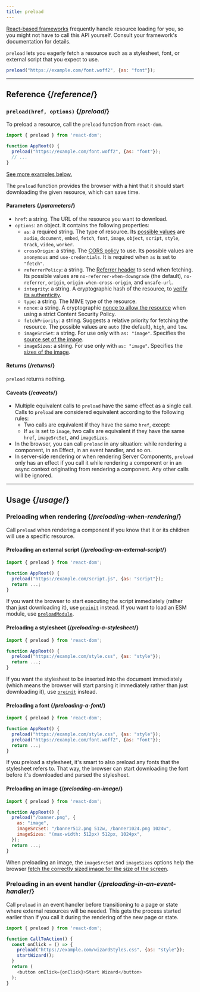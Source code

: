 ```yaml
---
title: preload
---
```


<Note>

[React-based frameworks](/learn/creating-a-react-app) frequently handle resource loading for you, so you might not have to call this API yourself. Consult your framework's documentation for details.

</Note>

<Intro>

`preload` lets you eagerly fetch a resource such as a stylesheet, font, or external script that you expect to use.

```js
preload("https://example.com/font.woff2", {as: "font"});
```

</Intro>

<InlineToc />

---

## Reference {/*reference*/}

### `preload(href, options)` {/*preload*/}

To preload a resource, call the `preload` function from `react-dom`.

```js
import { preload } from 'react-dom';

function AppRoot() {
  preload("https://example.com/font.woff2", {as: "font"});
  // ...
}

```

[See more examples below.](#usage)

The `preload` function provides the browser with a hint that it should start downloading the given resource, which can save time.

#### Parameters {/*parameters*/}

* `href`: a string. The URL of the resource you want to download.
* `options`: an object. It contains the following properties:
  *  `as`: a required string. The type of resource. Its [possible values](https://developer.mozilla.org/en-US/docs/Web/HTML/Element/link#as) are `audio`, `document`, `embed`, `fetch`, `font`, `image`, `object`, `script`, `style`, `track`, `video`, `worker`.
  *  `crossOrigin`: a string. The [CORS policy](https://developer.mozilla.org/en-US/docs/Web/HTML/Attributes/crossorigin) to use. Its possible values are `anonymous` and `use-credentials`. It is required when `as` is set to `"fetch"`.
  *  `referrerPolicy`: a string. The [Referrer header](https://developer.mozilla.org/en-US/docs/Web/HTML/Element/link#referrerpolicy) to send when fetching. Its possible values are `no-referrer-when-downgrade` (the default), `no-referrer`, `origin`, `origin-when-cross-origin`, and `unsafe-url`.
  *  `integrity`: a string. A cryptographic hash of the resource, to [verify its authenticity](https://developer.mozilla.org/en-US/docs/Web/Security/Subresource_Integrity).
  *  `type`: a string. The MIME type of the resource.
  *  `nonce`: a string. A cryptographic [nonce to allow the resource](https://developer.mozilla.org/en-US/docs/Web/HTML/Global_attributes/nonce) when using a strict Content Security Policy. 
  *  `fetchPriority`: a string. Suggests a relative priority for fetching the resource. The possible values are `auto` (the default), `high`, and `low`.
  *  `imageSrcSet`: a string. For use only with `as: "image"`. Specifies the [source set of the image](https://developer.mozilla.org/en-US/docs/Learn/HTML/Multimedia_and_embedding/Responsive_images).
  *  `imageSizes`: a string. For use only with `as: "image"`. Specifies the [sizes of the image](https://developer.mozilla.org/en-US/docs/Learn/HTML/Multimedia_and_embedding/Responsive_images).

#### Returns {/*returns*/}

`preload` returns nothing.

#### Caveats {/*caveats*/}

* Multiple equivalent calls to `preload` have the same effect as a single call. Calls to `preload` are considered equivalent according to the following rules:
  * Two calls are equivalent if they have the same `href`, except:
  * If `as` is set to `image`, two calls are equivalent if they have the same `href`, `imageSrcSet`, and `imageSizes`.
* In the browser, you can call `preload` in any situation: while rendering a component, in an Effect, in an event handler, and so on.
* In server-side rendering or when rendering Server Components, `preload` only has an effect if you call it while rendering a component or in an async context originating from rendering a component. Any other calls will be ignored.

---

## Usage {/*usage*/}

### Preloading when rendering {/*preloading-when-rendering*/}

Call `preload` when rendering a component if you know that it or its children will use a specific resource.

<Recipes titleText="Examples of preloading">

#### Preloading an external script {/*preloading-an-external-script*/}

```js
import { preload } from 'react-dom';

function AppRoot() {
  preload("https://example.com/script.js", {as: "script"});
  return ...;
}
```

If you want the browser to start executing the script immediately (rather than just downloading it), use [`preinit`](/reference/react-dom/preinit) instead. If you want to load an ESM module, use [`preloadModule`](/reference/react-dom/preloadModule).

<Solution />

#### Preloading a stylesheet {/*preloading-a-stylesheet*/}

```js
import { preload } from 'react-dom';

function AppRoot() {
  preload("https://example.com/style.css", {as: "style"});
  return ...;
}
```

If you want the stylesheet to be inserted into the document immediately (which means the browser will start parsing it immediately rather than just downloading it), use [`preinit`](/reference/react-dom/preinit) instead.

<Solution />

#### Preloading a font {/*preloading-a-font*/}

```js
import { preload } from 'react-dom';

function AppRoot() {
  preload("https://example.com/style.css", {as: "style"});
  preload("https://example.com/font.woff2", {as: "font"});
  return ...;
}
```

If you preload a stylesheet, it's smart to also preload any fonts that the stylesheet refers to. That way, the browser can start downloading the font before it's downloaded and parsed the stylesheet.

<Solution />

#### Preloading an image {/*preloading-an-image*/}

```js
import { preload } from 'react-dom';

function AppRoot() {
  preload("/banner.png", {
    as: "image",
    imageSrcSet: "/banner512.png 512w, /banner1024.png 1024w",
    imageSizes: "(max-width: 512px) 512px, 1024px",
  });
  return ...;
}
```

When preloading an image, the `imageSrcSet` and `imageSizes` options help the browser [fetch the correctly sized image for the size of the screen](https://developer.mozilla.org/en-US/docs/Learn/HTML/Multimedia_and_embedding/Responsive_images).

<Solution />

</Recipes>

### Preloading in an event handler {/*preloading-in-an-event-handler*/}

Call `preload` in an event handler before transitioning to a page or state where external resources will be needed. This gets the process started earlier than if you call it during the rendering of the new page or state.

```js
import { preload } from 'react-dom';

function CallToAction() {
  const onClick = () => {
    preload("https://example.com/wizardStyles.css", {as: "style"});
    startWizard();
  }
  return (
    <button onClick={onClick}>Start Wizard</button>
  );
}
```
